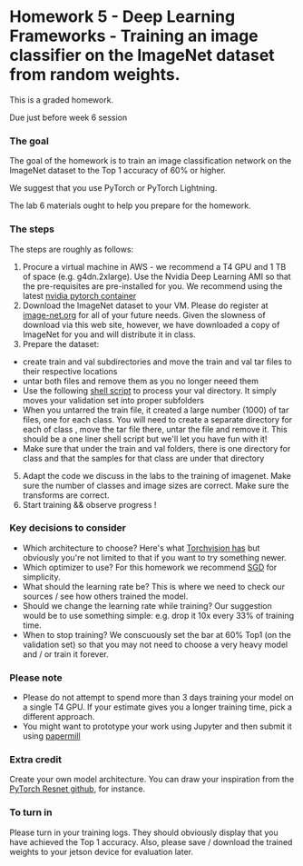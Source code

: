 # Homework 5 - Deep Learning Frameworks - Training an image classifier on the ImageNet dataset from random weights.

This is a graded homework.

Due just before week 6 session

### The goal
The goal of the homework is to train an image classification network on the ImageNet dataset to the Top 1 accuracy of 60% or higher.

We suggest that you use PyTorch or PyTorch Lightning.  

The lab 6 materials ought to help you prepare for the homework.

### The steps
The steps are roughly as follows:

1. Procure a virtual machine in AWS - we recommend a T4 GPU and 1 TB of space (e.g. g4dn.2xlarge). Use the Nvidia Deep Learning AMI so that the pre-requisites are pre-installed for you. We recommend using the latest [nvidia pytorch container](https://ngc.nvidia.com/catalog/containers/nvidia:pytorch)
2. Download the ImageNet dataset to your VM. Please do register at [image-net.org](https://image-net.org/) for all of your future needs. Given the slowness of download via this web site, however, we have downloaded a copy of ImageNet for you and will distribute it in class.
3. Prepare the dataset:
  * create train and val subdirectories and move the train and val tar files to their respective locations
  * untar both files and remove them as you no longer neeed them
  * Use the following [shell script](https://raw.githubusercontent.com/soumith/imagenetloader.torch/master/valprep.sh) to process your val directory. It simply moves your validation set into proper subfolders
  * When you untarred the train file, it created a large number (1000) of tar files, one for each class.  You will need to create a separate directory for each of class , move the tar file there, untar the file and remove it. This should be a one liner shell script but we'll let you have fun with it!
  * Make sure that under the train and val folders, there is one directory for class and that the samples for that class are under that directory
5. Adapt the code we discuss in the labs to the training of imagenet. Make sure the number of classes and image sizes are correct. Make sure the transforms are correct.
6. Start training && observe progress !


### Key decisions to consider
* Which architecture to choose? Here's what [Torchvision has](https://pytorch.org/vision/stable/models.html) but obviously you're not limited to that if you want to try something newer.
* Which optimizer to use? For this homework we recommend [SGD](https://pytorch.org/vision/stable/models.html) for simplicity.
* What should the learning rate be? This is where we need to check our sources / see how others trained the model.
* Should we change the learning rate while training? Our suggestion would be to use something simple: e.g. drop it 10x every 33% of training time.
* When to stop training? We conscuously set the bar at 60% Top1 (on the validation set) so that you may not need to choose a very heavy model and / or train it forever.

### Please note
* Please do not attempt to spend more than 3 days training your model on a single T4 GPU. If your estimate gives you a longer training time, pick a different approach.
* You might want to prototype your work using Jupyter and then submit it using [papermill](https://papermill.readthedocs.io/en/latest/usage-cli.html)

### Extra credit
Create your own model architecture. You can draw your inspiration from the [PyTorch Resnet github](https://github.com/pytorch/vision/blob/master/torchvision/models/resnet.py), for instance.


### To turn in
Please turn in your training logs. They should obviously display that you have achieved the Top 1 accuracy.  Also, please save / download the trained weights to your jetson device for evaluation later.
